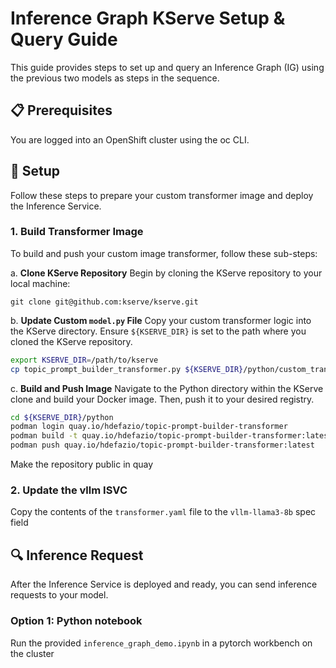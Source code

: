 # Inference Graph KServe Setup & Query Guide

This guide provides steps to set up and query an Inference Graph (IG) using the previous two models as steps in the sequence.

## 📋 Prerequisites

You are logged into an OpenShift cluster using the oc CLI.

## 🚀 Setup

Follow these steps to prepare your custom transformer image and deploy the Inference Service.

### 1. Build Transformer Image

To build and push your custom image transformer, follow these sub-steps:

a.  **Clone KServe Repository**
Begin by cloning the KServe repository to your local machine:

`git clone git@github.com:kserve/kserve.git `

b.  **Update Custom `model.py` File**
Copy your custom transformer logic into the KServe directory. Ensure `${KSERVE_DIR}` is set to the path where you cloned the KServe repository.

```bash
export KSERVE_DIR=/path/to/kserve
cp topic_prompt_builder_transformer.py ${KSERVE_DIR}/python/custom_transformer/model.py
```

c.  **Build and Push Image**
Navigate to the Python directory within the KServe clone and build your Docker image. Then, push it to your desired registry.

```bash 
cd ${KSERVE_DIR}/python 
podman login quay.io/hdefazio/topic-prompt-builder-transformer
podman build -t quay.io/hdefazio/topic-prompt-builder-transformer:latest -f custom_transformer.Dockerfile . 
podman push quay.io/hdefazio/topic-prompt-builder-transformer:latest
```
Make the repository public in quay

### 2. Update the vllm ISVC
Copy the contents of the `transformer.yaml` file to the `vllm-llama3-8b` spec field

## 🔍 Inference Request

After the Inference Service is deployed and ready, you can send inference requests to your model.

### Option 1: Python notebook

Run the provided `inference_graph_demo.ipynb` in a pytorch workbench on the cluster
